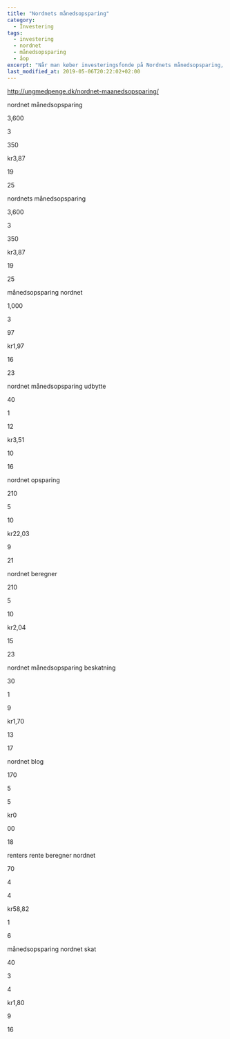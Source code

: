 ```yaml
---
title: "Nordnets månedsopsparing"
category:
  - Investering
tags:
  - investering
  - nordnet
  - månedsopsparing
  - åop
excerpt: "Når man køber investeringsfonde på Nordnets månedsopsparing, så handler man ofte. Hvordan påvirker det de årlige omkostninger?"
last_modified_at: 2019-05-06T20:22:02+02:00
---
```


http://ungmedpenge.dk/nordnet-maanedsopsparing/

nordnet månedsopsparing

3,600

3

350

kr3,87

19

25

nordnets månedsopsparing

3,600

3

350

kr3,87

19

25

månedsopsparing nordnet

1,000

3

97

kr1,97

16

23

nordnet månedsopsparing udbytte

40

1

12

kr3,51

10

16

nordnet opsparing

210

5

10

kr22,03

9

21

nordnet beregner

210

5

10

kr2,04

15

23

nordnet månedsopsparing beskatning

30

1

9

kr1,70

13

17

nordnet blog

170

5

5

kr0

00

18

renters rente beregner nordnet

70

4

4

kr58,82

1

6

månedsopsparing nordnet skat

40

3

4

kr1,80

9

16
